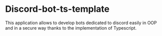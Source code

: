 # Discord-bot-ts-template
This application allows to develop bots dedicated to discord easily in OOP and in a secure way thanks to the implementation of Typescript.
